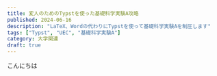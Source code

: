 ```yaml
---
title: 変人のためのTypstを使った基礎科学実験A攻略
published: 2024-06-16
description: "LaTeX、Wordの代わりにTypstを使って基礎科学実験Aを制圧します"
tags: ["Typst", "UEC", "基礎科学実験A"]
category: 大学関連
draft: true
---
```



こんにちは
